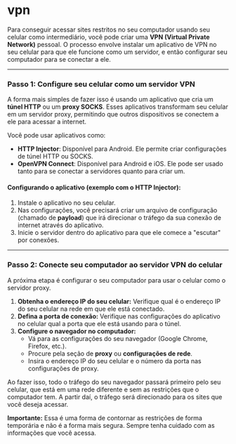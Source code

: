 # vpn
Para conseguir acessar sites restritos no seu computador usando seu celular como intermediário, você pode criar uma **VPN (Virtual Private Network)** pessoal. O processo envolve instalar um aplicativo de VPN no seu celular para que ele funcione como um servidor, e então configurar seu computador para se conectar a ele.

---

### Passo 1: Configure seu celular como um servidor VPN

A forma mais simples de fazer isso é usando um aplicativo que cria um **túnel HTTP** ou um **proxy SOCKS**. Esses aplicativos transformam seu celular em um servidor proxy, permitindo que outros dispositivos se conectem a ele para acessar a internet.

Você pode usar aplicativos como:
* **HTTP Injector**: Disponível para Android. Ele permite criar configurações de túnel HTTP ou SOCKS.
* **OpenVPN Connect**: Disponível para Android e iOS. Ele pode ser usado tanto para se conectar a servidores quanto para criar um.

#### Configurando o aplicativo (exemplo com o HTTP Injector):
1.  Instale o aplicativo no seu celular.
2.  Nas configurações, você precisará criar um arquivo de configuração (chamado de **payload**) que irá direcionar o tráfego da sua conexão de internet através do aplicativo.
3.  Inicie o servidor dentro do aplicativo para que ele comece a "escutar" por conexões.

---

### Passo 2: Conecte seu computador ao servidor VPN do celular

A próxima etapa é configurar o seu computador para usar o celular como o servidor proxy.

1.  **Obtenha o endereço IP do seu celular:** Verifique qual é o endereço IP do seu celular na rede em que ele está conectado.
2.  **Defina a porta de conexão:** Verifique nas configurações do aplicativo no celular qual a porta que ele está usando para o túnel.
3.  **Configure o navegador no computador:**
    * Vá para as configurações do seu navegador (Google Chrome, Firefox, etc.).
    * Procure pela seção de **proxy** ou **configurações de rede**.
    * Insira o endereço IP do seu celular e o número da porta nas configurações de proxy.

Ao fazer isso, todo o tráfego do seu navegador passará primeiro pelo seu celular, que está em uma rede diferente e sem as restrições que o computador tem. A partir daí, o tráfego será direcionado para os sites que você deseja acessar.

**Importante:** Essa é uma forma de contornar as restrições de forma temporária e não é a forma mais segura. Sempre tenha cuidado com as informações que você acessa.
